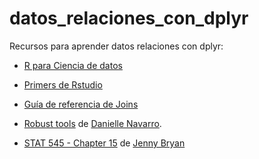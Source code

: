 # datos_relaciones_con_dplyr
Recursos para aprender datos relaciones con dplyr:

* [R para Ciencia de datos](http://r4ds.had.co.nz/) 

* [Primers de Rstudio](https://rstudio.cloud/learn/primers/4.3)
 
* [Guía de referencia de Joins](https://dplyr.tidyverse.org/reference/join.html)

* [Robust tools](https://github.com/gnab/remark/issues/142) de  [Danielle Navarro](https://twitter.com/djnavarro).

* [STAT 545 - Chapter 15](https://stat545.com/join-cheatsheet.html) de [Jenny Bryan](https://twitter.com/JennyBryan)
